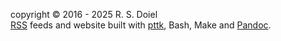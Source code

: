 copyright © 2016 - 2025 R. S. Doiel<br />
[RSS](/rssfeed.html) feeds and website built with [pttk](https://rsdoiel.github.io/pttk), Bash, Make and [Pandoc](https://pandoc.org).

